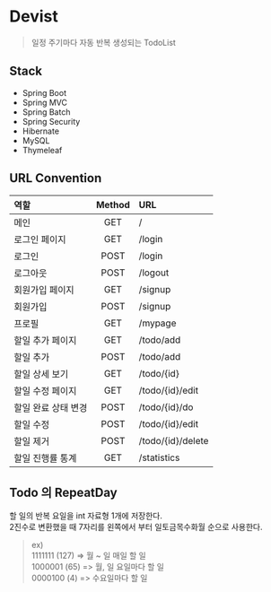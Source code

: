 # Devist
> 일정 주기마다 자동 반복 생성되는 TodoList

## Stack
- Spring Boot
- Spring MVC
- Spring Batch
- Spring Security
- Hibernate
- MySQL
- Thymeleaf


## URL Convention
| 역할 | Method | URL |
|:--------|:--------:|:--------|
| 메인 | GET | / |
| 로그인 페이지 | GET | /login |
| 로그인 | POST | /login |
| 로그아웃 | POST | /logout |
| 회원가입 페이지 | GET | /signup |
| 회원가입 | POST | /signup |
| 프로필 | GET | /mypage |
| 할일 추가 페이지 | GET | /todo/add |
| 할일 추가 | POST | /todo/add |
| 할일 상세 보기 | GET | /todo/{id} |
| 할일 수정 페이지 | GET | /todo/{id}/edit |
| 할일 완료 상태 변경 | POST | /todo/{id}/do |
| 할일 수정 | POST | /todo/{id}/edit |
| 할일 제거 | POST | /todo/{id}/delete |
| 할일 진행률 통계 | GET | /statistics |


## Todo 의 RepeatDay

할 일의 반복 요일을 int 자료형 1개에 저장한다.  
2진수로 변환했을 때 7자리를 왼쪽에서 부터 일토금목수화월 순으로 사용한다.  

> ex)  
> 1111111 (127) => 월 ~ 일 매일 할 일  
> 1000001 (65) => 월, 일 요일마다 할 일  
> 0000100 (4) => 수요일마다 할 일  


